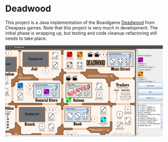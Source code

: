 # Deadwood

This project is a Java implementation of the Boardgame [Deadwood](http://cheapass.com/free-games/deadwood/) from Cheapass games. Note that this project is very much in development. The initial phase is wrapping up, but testing and code cleanup-refactoring still needs to take place.

![in action](images/DeadwoodInAction.png "screen shot of usage")
